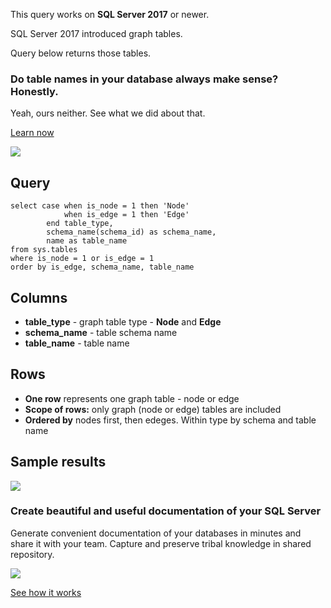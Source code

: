 This query works on **SQL Server 2017** or newer.

SQL Server 2017 introduced graph tables.

Query below returns those tables.

### Do table names in your database always make sense? Honestly.

Yeah, ours neither. See what we did about that.

[Learn now](https://dataedo.com/blog/confused-when-trying-to-work-with-databases?cta=kb-query-table-names)

[![](https://dataedo.com/asset/img/markdown/docs/test-article/edca6a29318bb7640068f5c69a5af4ba.png#center)](https://dataedo.com/blog/confused-when-trying-to-work-with-databases?cta=kb-query-table-names)

## Query

```
select case when is_node = 1 then 'Node'
            when is_edge = 1 then 'Edge'
        end table_type,
        schema_name(schema_id) as schema_name,
        name as table_name
from sys.tables
where is_node = 1 or is_edge = 1
order by is_edge, schema_name, table_name
```

## Columns

-   **table\_type** - graph table type - **Node** and **Edge**
-   **schema\_name** - table schema name
-   **table\_name** - table name

## Rows

-   **One row** represents one graph table - node or edge
-   **Scope of rows:** only graph (node or edge) tables are included
-   **Ordered by** nodes first, then edeges. Within type by schema and table name

## Sample results

![](https://dataedo.com/asset/img/kb/query/sql-server/graph_tables.png)

### Create beautiful and useful documentation of your SQL Server

Generate convenient documentation of your databases in minutes and share it with your team. Capture and preserve tribal knowledge in shared repository.

[![](https://dataedo.com/asset/img/markdown/docs/test-article/30c11fa4b210f11740f56e85ca8bf9c6.gif)](https://demo.dataedo.com/)

[See how it works](https://demo.dataedo.com/)